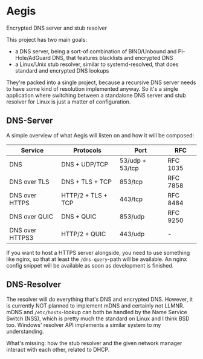 # Aegis
Encrypted DNS server and stub resolver

This project has two main goals:
- a DNS server, being a sort-of combination of BIND/Unbound and Pi-Hole/AdGuard DNS, that features blacklists and encrypted DNS
- a Linux/Unix stub resolver, similar to systemd-resolved, that does standard and encrypted DNS lookups

They're packed into a single project, because a recursive DNS server needs to have some kind of resolution implemented anyway. So it's a single application where switching between a standalone DNS server and stub resolver for Linux is just a matter of configuration.

## DNS-Server
A simple overview of what Aegis will listen on and how it will be composed:

| Service | Protocols | Port | RFC |
| ------- | --------- | ---- | --- |
| DNS | DNS + UDP/TCP | 53/udp + 53/tcp | RFC 1035 |
| DNS over TLS | DNS + TLS + TCP | 853/tcp | RFC 7858 |
| DNS over HTTPS | HTTP/2 + TLS + TCP | 443/tcp | RFC 8484 |
| DNS over QUIC | DNS + QUIC | 853/udp | RFC 9250 |
| DNS over HTTPS3 | HTTP/2 + QUIC | 443/udp | - |

If you want to host a HTTPS server alongside, you need to use something like nginx, so that at least the `/dns-query`-path will be available.
An nginx config snippet will be available as soon as development is finished.

## DNS-Resolver
The resolver will do everything that's DNS and encrypted DNS. However, it is currently NOT planned to implement mDNS and certainly not LLMNR. mDNS and `/etc/hosts`-lookup can both be handled by the Name Service Switch (NSS), which is pretty much the standard on Linux and I think BSD too. Windows' resolver API implements a similar system to my understanding.

What's missing: how the stub resolver and the given network manager interact with each other, related to DHCP.